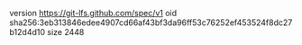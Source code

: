 version https://git-lfs.github.com/spec/v1
oid sha256:3eb313846edee4907cd66af43bf3da96ff53c76252ef453524f8dc27b12d4d10
size 2448
